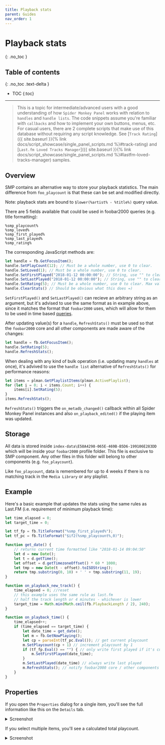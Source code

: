 ```yaml
---
title: Playback stats
parent: Guides
nav_order: 1
---
```


# Playback stats
{: .no_toc }

## Table of contents
{: .no_toc .text-delta }

* TOC
{:toc}

---

> This is a topic for intermediate/advanced users with a good understanding of how `Spider Monkey Panel` works with relation to `handles` and `handle lists`. The code snippets assume you're familiar with `callbacks` and how to implement your own buttons, menus, etc. For casual users, there are 2 complete scripts that make use of this database without requiring any script knowledge. See [`Track Rating`]({{ site.baseurl }}{% link docs/script_showcase/single_panel_scripts.md %}#track-rating) and [`Last.fm Loved Tracks Manager`]({{ site.baseurl }}{% link docs/script_showcase/single_panel_scripts.md %}#lastfm-loved-tracks-manager) samples.

## Overview

SMP contains an alternative way to store your playback statistics. The main difference from `foo_playcount` is that these can be set and modified directly.

Note: playback stats are bound to `$lower(%artist% - %title%)` query value.

There are 5 fields available that could be used in foobar2000 queries (e.g. title formatting):

```
%smp_playcount%
%smp_loved%
%smp_first_played%
%smp_last_played%
%smp_rating%
```

The corresponding JavaScript methods are:

```javascript
let handle = fb.GetFocusItem();
handle.SetPlayCount(12); // Must be a whole number, use 0 to clear.
handle.SetLoved(1); // Must be a whole number, use 0 to clear.
handle.SetFirstPlayed("2018-01-12 00:00:00"); // String, use "" to clear.
handle.SetLastPlayed("2018-01-12 00:00:00"); // String, use "" to clear.
handle.SetRating(5); // Must be a whole number, use 0 to clear. Max value can be 10, 20, 100 etc...
handle.ClearStats() // Should be obvious what this does =)
```

`SetFirstPlayed()` and `SetLastPlayed()` can recieve an arbitrary string as an argument, but it's advised to use the same format as in example above, since it matches the format that `foobar2000` uses, which will allow for them to be used in time based [queries](http://wiki.hydrogenaud.io/index.php?title=Foobar2000:Query_syntax#Time_expressions).

After updating value(s) for a `handle`, `RefreshStats()` must be used so that the `foobar2000` core and all other components are made aware of the changes:

```javascript
let handle = fb.GetFocusItem();
handle.SetRating(5);
handle.RefreshStats();
```

When dealing with any kind of bulk operation (i.e. updating many `handles` at once), it's advived to use the `handle list` alternative of `RefreshStats()` for performance reasons:

```javascript
let items = plman.GetPlaylistItems(plman.ActivePlaylist);
for (let i = 0; i < items.Count; i++) {
    items[i].SetRating(5);
}
items.RefreshStats();
```

`RefreshStats()` triggers the `on_metadb_changed()` callback within all Spider Monkey Panel instances and also `on_playback_edited()` if the playing item was updated.

## Storage

All data is stored inside `index-data\E58A4298-065E-469B-B5D6-199106E283DD` which will be inside your `foobar2000` profile folder. This file is exclusive to SMP component. Any other files in this folder will belong to other components (e.g. `foo_playcount`).

Like `foo_playcount`, data is remembered for up to 4 weeks if there is no matching track in the `Media Library` or any playlist.

## Example

Here's a basic example that updates the stats using the same rules as Last.FM (i.e. requirement of minimum playback time):

```javascript
let time_elapsed = 0;
let target_time = 0;

let tf_fp = fb.TitleFormat("%smp_first_played%");
let tf_pc = fb.TitleFormat("$if2(%smp_playcount%,0)");

function get_date() {
    // returns current time formatted like "2018-01-14 09:04:50"
    let d = new Date();
    let t = d.getTime();
    let offset = d.getTimezoneOffset() * 60 * 1000;
    let tmp = new Date(t - offset).toISOString();
    return tmp.substring(0, 10) + ' ' + tmp.substring(11, 19);
}

function on_playback_new_track() {
    time_elapsed = 0; //reset
    // this example uses the same rule as last.fm
    // half the track length or 4 minutes - whichever is lower
    target_time = Math.min(Math.ceil(fb.PlaybackLength / 2), 240);
}

function on_playback_time() {
    time_elapsed++;
    if (time_elapsed == target_time) {
        let date_time = get_date();
        let m = fb.GetNowPlaying();
        let cp = parseInt(tf_pc.Eval()); // get current playcount
        m.SetPlaycount(cp + 1) // increment playcount by 1
        if (tf_fp.Eval() == "") { // only write first played if it's currently empty
            m.SetFirstPlayed(date_time);
        }
        m.SetLastPlayed(date_time) // always write last played
        m.RefreshStats(); // notify foobar2000 core / other components
    }
}
```

## Properties

If you open the `Properties` dialog for a single item, you'll see the full information like this on the `Details` tab.

<details markdown="0">
<summary>
Screenshot
</summary>

{% assign img = "assets/img/misc/stats_single.png" | relative_url %}
{% include functions/clickable_img.html
  img = img
  alt = "Properties of a single item"
  title = "Properties of a single item"
%}
</details>


If you select multiple items, you'll see a calculated total playcount.

<details markdown="0">
<summary>
Screenshot
</summary>

{% assign img = "assets/img/misc/stats_total.png" | relative_url %}
{% include functions/clickable_img.html
  img = img
  alt = "Properties of multiple items"
  title = "Properties of multiple items"
%}
</details>
